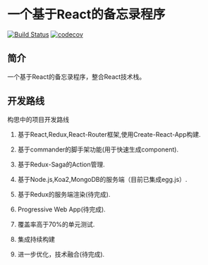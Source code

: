 # 一个基于React的备忘录程序

[![Build Status](https://travis-ci.org/Dead-Blue/memo.svg?branch=master)](https://travis-ci.org/Dead-Blue/memo) [![codecov](https://codecov.io/gh/Dead-Blue/memo/branch/master/graph/badge.svg)](https://codecov.io/gh/Dead-Blue/memo)

## 简介

一个基于React的备忘录程序，整合React技术栈。

## 开发路线

构思中的项目开发路线

1. 基于React,Redux,React-Router框架,使用Create-React-App构建.

1. 基于commander的脚手架功能(用于快速生成component).

1. 基于Redux-Saga的Action管理.

1. 基于Node.js,Koa2,MongoDB的服务端（目前已集成egg.js）.

1. 基于Redux的服务端渲染(待完成).

1. Progressive Web App(待完成).

1. 覆盖率高于70%的单元测试.

1. 集成持续构建

1. 进一步优化，技术融合(待完成).
